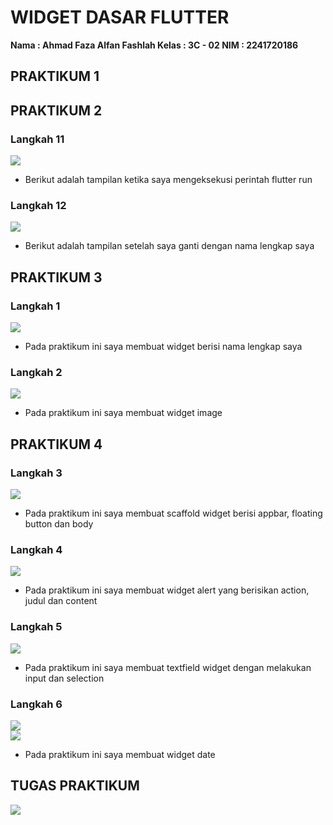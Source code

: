 # WIDGET DASAR FLUTTER 


**Nama : Ahmad Faza Alfan Fashlah
Kelas : 3C - 02
NIM : 2241720186 <br>**

## PRAKTIKUM 1
## PRAKTIKUM 2
### Langkah 11
<img src="/lib/images/0.png"><br>
* Berikut adalah tampilan ketika saya mengeksekusi perintah flutter run


### Langkah 12
<img src="/lib/images/1.png"><br>
* Berikut adalah tampilan setelah saya ganti dengan nama lengkap saya


## PRAKTIKUM 3
### Langkah 1
<img src="/lib/images/2.png"><br>
* Pada praktikum ini saya membuat widget berisi nama lengkap saya

### Langkah 2
<img src="/lib/images/3.png"><br>
* Pada praktikum ini saya membuat widget image

## PRAKTIKUM 4
### Langkah 3
<img src="/lib/images/4.png"><br>
* Pada praktikum ini saya membuat scaffold widget berisi appbar, floating button dan body

### Langkah 4
<img src="/lib/images/5.png"><br>

* Pada praktikum ini saya membuat widget alert yang berisikan action, judul dan content

### Langkah 5
<img src="/lib/images/6.png"><br>
* Pada praktikum ini saya membuat textfield widget dengan melakukan input dan selection

### Langkah 6
<img src="/lib/images/7.png"><br>
<img src="/lib/images/8.png"><br>
* Pada praktikum ini saya membuat widget date 

## TUGAS PRAKTIKUM
<img src="/lib/images/9.png"><br>